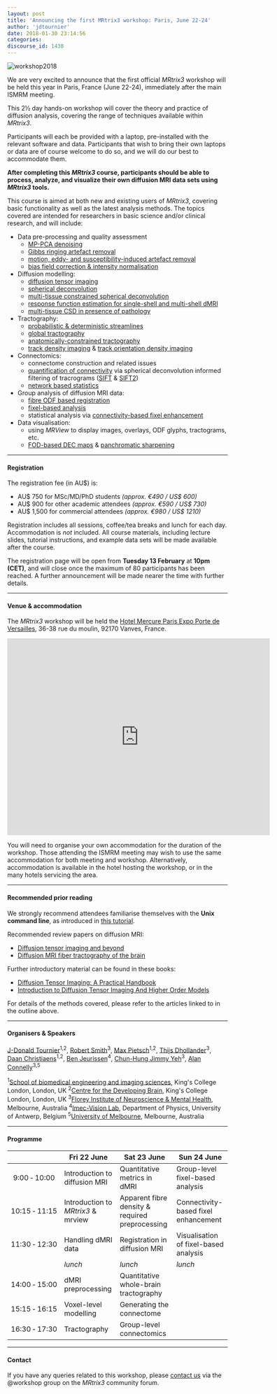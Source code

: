 ```yaml
---
layout: post
title: 'Announcing the first MRtrix3 workshop: Paris, June 22-24'
author: 'jdtournier'
date: 2018-01-30 23:14:56
categories:
discourse_id: 1438
---
```

![workshop2018](http://community.mrtrix.org/uploads/default/original/2X/4/48694c5a817089ceca44a54d30a40d6fa99a0c5e.png)

We are very excited to announce that the first official _MRtrix3_ workshop will be held this year in Paris, France (June 22-24), immediately after the main ISMRM meeting. 

This 2½ day hands-on workshop will cover the theory and practice of diffusion analysis, covering the range of techniques available within _MRtrix3_. 

Participants will each be provided with a laptop, pre-installed with the relevant software and data. Participants that wish to bring their own laptops or data are of course welcome to do so, and we will do our best to accommodate them. 

**After completing this _MRtrix3_ course, participants should be able to process, analyze, and visualize their own diffusion MRI data sets using _MRtrix3_ tools.**

This course is aimed at both new and existing users of _MRtrix3_, covering basic functionality as well as the latest analysis methods. The topics covered are intended for researchers in basic science and/or clinical research, and will include: 

- Data pre-processing and quality assessment
  - [MP-PCA denoising](https://www.ncbi.nlm.nih.gov/pubmed/27523449)
  - [Gibbs ringing artefact removal](https://www.ncbi.nlm.nih.gov/pubmed/26745823)
  - [motion, eddy- and susceptibility-induced artefact removal](https://www.ncbi.nlm.nih.gov/pubmed/26481672) 
  - [bias field correction & intensity normalisation](https://www.researchgate.net/publication/315836355_Bias_Field_Correction_and_Intensity_Normalisation_for_Quantitative_Analysis_of_Apparent_Fibre_Density)
- Diffusion modelling:
   - [diffusion tensor imaging](https://www.ncbi.nlm.nih.gov/pubmed/12489095)
   - [spherical deconvolution](https://www.ncbi.nlm.nih.gov/pubmed/17379540)
   - [multi-tissue constrained spherical deconvolution](https://www.ncbi.nlm.nih.gov/pubmed/25109526)
   - [response function estimation for single-shell and multi-shell dMRI](http://mrtrix.readthedocs.io/en/doctest/constrained_spherical_deconvolution/response_function_estimation.html)
   - [multi-tissue CSD in presence of pathology](https://www.researchgate.net/publication/315836029_Towards_interpretation_of_3-tissue_constrained_spherical_deconvolution_results_in_pathology)
- Tractography:
  - [probabilistic & deterministic streamlines](http://onlinelibrary.wiley.com/doi/10.1002/ima.22005/abstract)
  - [global tractography](https://www.ncbi.nlm.nih.gov/pubmed/26272729) 
  - [anatomically-constrained tractography](https://www.ncbi.nlm.nih.gov/pubmed/22705374)
  - [track density imaging](https://www.ncbi.nlm.nih.gov/pubmed/20643215) & [track orientation density imaging](https://www.ncbi.nlm.nih.gov/pubmed/24389015)
- Connectomics:
  - connectome construction and related issues
  - [quantification of connectivity](https://www.ncbi.nlm.nih.gov/pubmed/25312774) via spherical deconvolution informed filtering of tracrograms ([SIFT](https://www.ncbi.nlm.nih.gov/pubmed/23238430) & [SIFT2](https://www.ncbi.nlm.nih.gov/pubmed/26163802))
  - [network based statistics](https://www.ncbi.nlm.nih.gov/pubmed/20600983)
- Group analysis of diffusion MRI data:
  - [fibre ODF based registration](https://www.ncbi.nlm.nih.gov/pubmed/21316463)
  - [fixel-based analysis](https://www.ncbi.nlm.nih.gov/pubmed/27639350)
  - statistical analysis via [connectivity-based fixel enhancement](https://www.ncbi.nlm.nih.gov/pubmed/26004503)
- Data visualisation:
  - using _MRView_ to display images, overlays, ODF glyphs, tractograms, etc.
  - [FOD-based DEC maps](https://www.researchgate.net/publication/276412466_Time_to_move_on_an_FOD-based_DEC_map_to_replace_DTI%27s_trademark_DEC_FA) & [panchromatic sharpening](https://www.researchgate.net/publication/276412176_Panchromatic_sharpening_of_FOD-based_DEC_maps_by_structural_T1_information)

--- 

#### Registration

The registration fee (in AU$) is:
- AU$ 750 for MSc/MD/PhD students _(approx. €490 / US$ 600)_ 
- AU$ 900 for other academic attendees _(approx. €590 / US$ 730)_
- AU$ 1,500 for commercial attendees _(approx.  €980 / US$ 1210)_

Registration includes all sessions, coffee/tea breaks and lunch for each day. Accommodation is _not_ included. All course materials, including lecture slides, tutorial instructions, and example data sets will be made available after the course.

The registration page will be open from **Tuesday 13 February** at **10pm (CET)**, and will close once the maximum of 80 participants has been reached. A further announcement will be made nearer the time with further details. 

---

#### Venue & accommodation

The _MRtrix3_ workshop will be held the [Hotel Mercure Paris Expo Porte de Versailles](http://www.mercure.com/gb/hotel-0375-mercure-paris-porte-de-versailles-expo-hotel/index.shtml), 36-38 rue du moulin, 92170 Vanves, France. 

<iframe src="https://www.google.com/maps/embed?pb=!1m18!1m12!1m3!1d2626.645493746547!2d2.2890146152365918!3d48.82682507928453!2m3!1f0!2f0!3f0!3m2!1i1024!2i768!4f13.1!3m3!1m2!1s0x47e67068aabf589b%3A0x37c908c3bb39dddb!2sHotel+Mercure+Paris+Porte+de+Versailles+Expo!5e0!3m2!1sen!2suk!4v1517244818305" width="600" height="450" frameborder="0" style="border:0" allowfullscreen></iframe>

You will need to organise your own accommodation for the duration of the workshop. Those attending the ISMRM meeting may wish to use the same accommodation for both meeting and workshop. Alternatively, accommodation is available in the hotel hosting the workshop, or in the many hotels servicing the area.

---

#### Recommended prior reading

We strongly recommend attendees familiarise themselves with the **Unix command line**, as introduced in [this tutorial](http://command-line-tutorial.readthedocs.io/).

Recommended review papers on diffusion MRI:
- [Diffusion tensor imaging and beyond](https://www.ncbi.nlm.nih.gov/pubmed/21469191)
- [Diffusion MRI fiber tractography of the  brain](http://onlinelibrary.wiley.com/doi/10.1002/nbm.3785/full)

Further introductory material can be found in these books:
- [Diffusion Tensor Imaging: A Practical Handbook](http://www.springer.com/gp/book/9781493931170)
- [Introduction to Diffusion Tensor Imaging And Higher Order Models](https://www.elsevier.com/books/introduction-to-diffusion-tensor-imaging/mori/978-0-12-398398-5)

For details of the methods covered, please refer to the articles linked to in the outline above. 

---

#### Organisers & Speakers

[J-Donald Tournier](https://kclpure.kcl.ac.uk/portal/jacques-donald.tournier.html)<sup>1,2</sup>,  [Robert Smith](https://www.florey.edu.au/user/5819)<sup>3</sup>, [Max Pietsch](https://kclpure.kcl.ac.uk/portal/en/persons/maximilian-pietsch(211dfcc7-1906-4d55-ab52-1a0e5d9fc7fc).html)<sup>1,2</sup>, [Thijs Dhollander](https://www.florey.edu.au/user/5276)<sup>3</sup>, [Daan Christiaens](https://kclpure.kcl.ac.uk/portal/daan.christiaens.html)<sup>1,2</sup>, [Ben Jeurissen](https://visielab.uantwerpen.be/people/ben-jeurissen)<sup>4</sup>, [Chun-Hung Jimmy Yeh](https://www.florey.edu.au/user/5595)<sup>3</sup>, [Alan Connelly](https://www.florey.edu.au/user/5256)<sup>3,5</sup>

<sup>1</sup>[School of biomedical engineering and imaging sciences](https://www.kcl.ac.uk/lsm/research/divisions/imaging/Research.aspx), King's College London, London, UK
<sup>2</sup>[Centre for the Developing Brain](https://www.developingbrain.co.uk/), King's College London, London, UK
<sup>3</sup>[Florey Institute of Neuroscience & Mental Health](https://www.florey.edu.au/), Melbourne, Australia
<sup>4</sup>[Imec-Vision Lab](https://visielab.uantwerpen.be/), Department of Physics, University of Antwerp, Belgium
<sup>5</sup>[University of Melbourne](https://www.unimelb.edu.au/), Melbourne, Australia

----

#### Programme

|  | Fri 22 June | Sat 23 June | Sun 24 June |
| :---: | --- | --- | --- |
| 9:00&nbsp;&#8209;&nbsp;10:00 | Introduction to diffusion MRI | Quantitative metrics in dMRI | Group-level fixel-based analysis |
| 10:15&nbsp;&#8209;&nbsp;11:15 | Introduction to _MRtrix3_ & mrview | Apparent fibre density & required preprocessing | Connectivity-based fixel enhancement |
| 11:30&nbsp;&#8209;&nbsp;12:30 | Handling dMRI data | Registration in diffusion MRI | Visualisation of fixel-based analysis |
|  | _lunch_ | _lunch_ | _lunch_ |
| 14:00&nbsp;&#8209;&nbsp;15:00 | dMRI preprocessing | Quantitative whole-brain tractography | | 
| 15:15&nbsp;&#8209;&nbsp;16:15 | Voxel-level modelling | Generating the connectome | |
| 16:30&nbsp;&#8209;&nbsp;17:30 | Tractography | Group-level connectomics | | 

---

#### Contact

If you have any queries related to this workshop, please [contact us](http://community.mrtrix.org/new-message?groupname=workshop&title=workshop%20inquiry) via the @workshop group on the _MRtrix3_ community forum.
            
